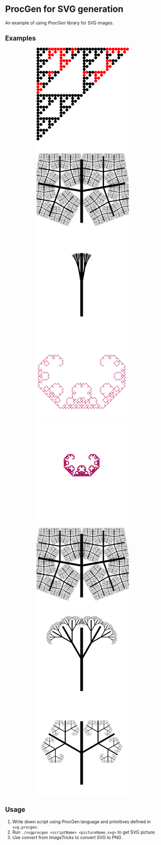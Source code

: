 # ProcGen for SVG generation
An example of using *ProcGen* library for SVG images.

## Examples
<p align="center">

<img src="https://github.com/Romop5/procgen-svg/blob/master/build/bullet.svg.png?raw=true" width="300px">
<img src="https://github.com/Romop5/procgen-svg/blob/master/build/densetree.svg.png?raw=true" width="300px">

<img src="https://github.com/Romop5/procgen-svg/blob/master/build/ker-10angle.svg.png?raw=true" width="300px">
<img src="https://github.com/Romop5/procgen-svg/blob/master/build/newhash.svg.png?raw=true" width="300px">
<img src="https://github.com/Romop5/procgen-svg/blob/master/build/nicehash.svg.png?raw=true" width="300px">
<img src="https://github.com/Romop5/procgen-svg/blob/master/build/output.svg.png?raw=true" width="300px">
<img src="https://github.com/Romop5/procgen-svg/blob/master/build/strom-30-06.svg.png?raw=true" width="300px">
<img src="https://github.com/Romop5/procgen-svg/blob/master/build/strom-sixedge.svg.png?raw=true" width="300px">

</p>

## Usage

1. Write down script using ProcGen language and primitives defined in `svg.procgen`. 
2. Run `./svgprocgen <scriptName> <pictureName.svg>` to get SVG picture.
3. Use *convert* from *ImageTricks* to convert SVG to PNG.


